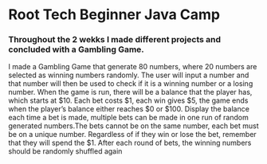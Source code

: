 <h1>Root Tech Beginner Java Camp</h1>
<h3>Throughout the 2 wekks I made different projects and concluded with a Gambling Game.</h3>
<p>I made a Gambling Game that generate 80 numbers, where 20 numbers are selected as winning numbers randomly. The user will input a number and that number will then be used to check if it is a winning number or a losing number. When the game is run, there will be a balance that the player has, which starts at $10. Each bet costs $1, each win gives $5, the game ends when the player’s balance either reaches $0 or $100. Display the balance each time a bet is made, multiple bets can be made in one run of random generated numbers.The bets cannot be on the same number, each bet must be on a unique number. Regardless of if they win or lose the bet, remember that they will spend the $1. After each round of bets, the winning numbers should be randomly shuffled again
</p>
